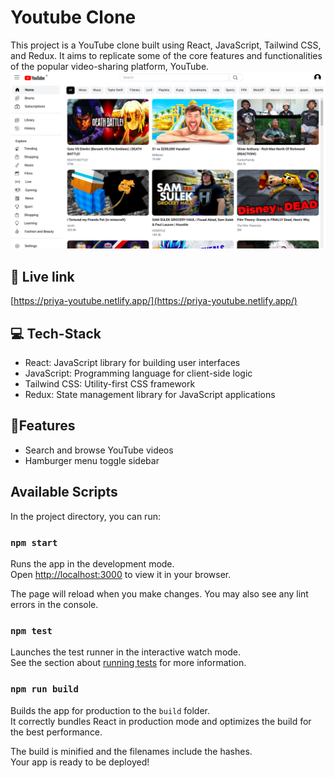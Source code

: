 # Youtube Clone
This project is a YouTube clone built using React, JavaScript, Tailwind CSS, and Redux. It aims to replicate some of the core features and functionalities of the popular video-sharing platform, YouTube.
![Home page](./src/imgs/Screenshot%20from%202023-08-15%2016-55-19.png)

## 🔗 Live link
[https://priya-youtube.netlify.app/](https://priya-youtube.netlify.app/)

## 💻 Tech-Stack 
- React: JavaScript library for building user interfaces
- JavaScript: Programming language for client-side logic
- Tailwind CSS: Utility-first CSS framework
- Redux: State management library for JavaScript applications

## 📓Features 
- Search and browse YouTube videos
- Hamburger menu toggle sidebar

## Available Scripts

In the project directory, you can run:

### `npm start`

Runs the app in the development mode.\
Open [http://localhost:3000](http://localhost:3000) to view it in your browser.

The page will reload when you make changes.
You may also see any lint errors in the console.

### `npm test`

Launches the test runner in the interactive watch mode.\
See the section about [running tests](https://facebook.github.io/create-react-app/docs/running-tests) for more information.

### `npm run build`

Builds the app for production to the `build` folder.\
It correctly bundles React in production mode and optimizes the build for the best performance.

The build is minified and the filenames include the hashes.\
Your app is ready to be deployed!

